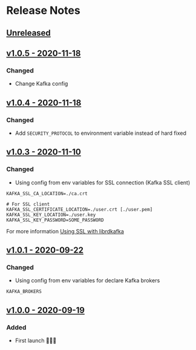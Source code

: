 # Release Notes

## [Unreleased](https://github.com/SepteniTechnology/laravel-kafka/compare/v1.0.4...master)

## [v1.0.5 - 2020-11-18](https://github.com/SepteniTechnology/laravel-kafka/compare/v1.0.1...v1.0.5)

### Changed
- Change Kafka config

## [v1.0.4 - 2020-11-18](https://github.com/SepteniTechnology/laravel-kafka/compare/v1.0.1...v1.0.4)

### Changed
- Add `SECURITY_PROTOCOL` to environment variable instead of hard fixed

## [v1.0.3 - 2020-11-10](https://github.com/SepteniTechnology/laravel-kafka/compare/v1.0.1...v1.0.3)

### Changed
- Using config from env variables for SSL connection (Kafka SSL client)
```
KAFKA_SSL_CA_LOCATION=./ca.crt

# For SSL client
KAFKA_SSL_CERTIFICATE_LOCATION=./user.crt [./user.pem]
KAFKA_SSL_KEY_LOCATION=./user.key
KAFKA_SSL_KEY_PASSWORD=SOME_PASSWORD
```
For more information [Using SSL with librdkafka](https://github.com/edenhill/librdkafka/wiki/Using-SSL-with-librdkafka)

## [v1.0.1 - 2020-09-22](https://github.com/SepteniTechnology/laravel-kafka/compare/v1.0.0...v1.0.1)

### Changed
- Using config from env variables for declare Kafka brokers
```
KAFKA_BROKERS
```

## [v1.0.0 - 2020-09-19](https://github.com/SepteniTechnology/laravel-kafka/tree/v1.0.0)
### Added
- First launch 🚀🚀🚀
